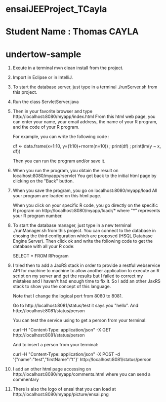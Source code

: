 # ensaiJEEProject_TCayla
# Student Name : Thomas CAYLA

# undertow-sample

1. Excute in a terminal mvn clean install from the project.

2. Import in Eclipse or in IntelliJ.

3. To start the database server, just type in a terminal ./runServer.sh from this project.

4. Run the class ServletServer.java

5. Then in your favorite browser and type http://localhost:8080/myapp/index.html
   From this html web page, you can enter your name, your email address, the name of your R program, and the code of your R program.
   
   For example, you can write the following code :
   
   df <- data.frame(x=1:10, y=(1:10)+rnorm(n=10)) ;
   print(df) ;
   print(lm(y ~ x, df))
   
   Then you can run the program and/or save it.
   
6. When you run the program, you obtain the result on localhost:8080/myapp/rservlet
   You get back to the initial html page by clicking on the "Back" button.
   
7. When you save the program, you go on localhost:8080/myapp/load
   All your program are loaded on this html page.
   
   When you click on your specific R code, you go directly on the specific R program on http://localhost:8080/myapp/loadr/* where "*" represents your R program number. 
   
8. To start the database manager, just type in a new terminal ./runManager.sh from this project.
   You can connect to the database in chosing the third configuration which are proposed (HSQL Database Engine Server).
   Then click ok and write the following code to get the database with all your R code: 
   
   SELECT * FROM RProgram
   
9. I tried then to add a JaxRS stack in order to provide a restful webservice API for machine to machine to allow another application to execute an R script on my server and get the results but I failed to correct my mistakes and I haven't had enough time to fix it. So I add an other JaxRS stack to show you the concept of this language. 

	Note that I change the logical port from 8080 to 8081.
	
	Go to http://localhost:8081/status/test it says you "hello”.
	And http://localhost:8081/status/person 
	
	You can test the service using to get a person from your terminal:
	
	curl -H "Content-Type: application/json" -X GET http://localhost:8081/status/person
	
	And to insert a person from your terminal:
	
	curl -H "Content-Type: application/json" -X POST -d '{"name":"test","firstName":"t"}' http://localhost:8081/status/person
	
  
10. I add an other html page accessing on http://localhost:8080/myapp/comments.html where you can send a commentary

11. There is also the logo of ensai that you can load at http://localhost:8080/myapp/picture/ensai.png


